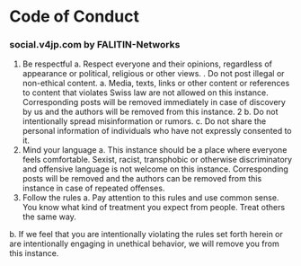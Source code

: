 # Code of Conduct 
### social.v4jp.com by FALITIN-Networks



1. Be respectful
a. Respect everyone and their opinions, regardless of appearance
or political, religious or other views.
. Do not post illegal or non-ethical content.
a. Media, texts, links or other content or references to content
that violates Swiss law are not allowed on this instance.
Corresponding posts will be removed immediately in case of
discovery by us and the authors will be removed from this
instance.
2
b. Do not intentionally spread misinformation or rumors.
c. Do not share the personal information of individuals who have
not expressly consented to it.
3. Mind your language
a. This instance should be a place where everyone feels
comfortable. Sexist, racist, transphobic or otherwise
discriminatory and offensive language is not welcome on this
instance. Corresponding posts will be removed and the
authors can be removed from this instance in case of repeated
offenses.
4. Follow the rules
a. Pay attention to this rules and use common sense. You know
what kind of treatment you expect from people. Treat others
the same way.
 
 
b. If we feel that you are intentionally violating the rules set forth
herein or are intentionally engaging in unethical behavior, we
will remove you from this instance.

